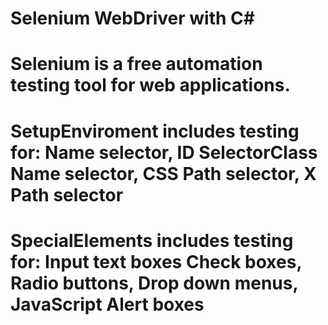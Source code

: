 # Selenium WebDriver with C#
# Selenium is a free automation testing tool for web applications.
# SetupEnviroment includes testing for: Name selector, ID SelectorClass Name selector, CSS Path selector, X Path selector
# SpecialElements includes testing for: Input text boxes Check boxes, Radio buttons, Drop down menus, JavaScript Alert boxes
